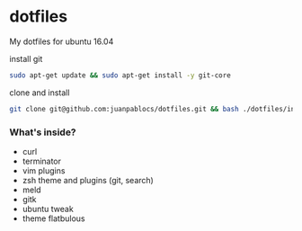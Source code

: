 # dotfiles
My dotfiles for ubuntu 16.04

install git
```bash
sudo apt-get update && sudo apt-get install -y git-core
```
clone and install
```bash
git clone git@github.com:juanpablocs/dotfiles.git && bash ./dotfiles/install.sh
```

### What's inside?
- curl
- terminator
- vim plugins
- zsh theme and plugins (git, search)
- meld
- gitk
- ubuntu tweak
- theme flatbulous
